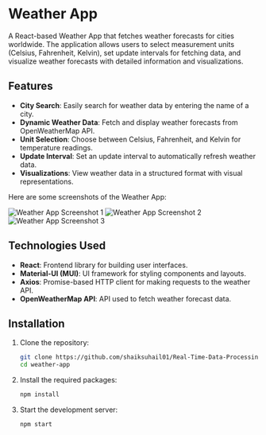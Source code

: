 # Weather App

A React-based Weather App that fetches weather forecasts for cities worldwide. The application allows users to select measurement units (Celsius, Fahrenheit, Kelvin), set update intervals for fetching data, and visualize weather forecasts with detailed information and visualizations.

## Features

- **City Search**: Easily search for weather data by entering the name of a city.
- **Dynamic Weather Data**: Fetch and display weather forecasts from OpenWeatherMap API.
- **Unit Selection**: Choose between Celsius, Fahrenheit, and Kelvin for temperature readings.
- **Update Interval**: Set an update interval to automatically refresh weather data.
- **Visualizations**: View weather data in a structured format with visual representations.

Here are some screenshots of the Weather App:

![Weather App Screenshot 1](https://raw.githubusercontent.com/shaiksuhail01/Real-Time-Data-Processing-System-for-Weather-Monitoring-with-Rollups-and-Aggregates-App/main/public/Screenshot%2024-10-25%20120802.png?raw=true "Weather App Screenshot 1")
![Weather App Screenshot 2](https://raw.githubusercontent.com/shaiksuhail01/Real-Time-Data-Processing-System-for-Weather-Monitoring-with-Rollups-and-Aggregates-App/main/public/Screenshot%2024-10-25%20120812.png?raw=true "Weather App Screenshot 2")
![Weather App Screenshot 3](https://raw.githubusercontent.com/shaiksuhail01/Real-Time-Data-Processing-System-for-Weather-Monitoring-with-Rollups-and-Aggregates-App/main/public/Screenshot%2024-10-25%20121040.png?raw=true "Weather App Screenshot 3")


## Technologies Used

- **React**: Frontend library for building user interfaces.
- **Material-UI (MUI)**: UI framework for styling components and layouts.
- **Axios**: Promise-based HTTP client for making requests to the weather API.
- **OpenWeatherMap API**: API used to fetch weather forecast data.

## Installation

1. Clone the repository:
   ```bash
   git clone https://github.com/shaiksuhail01/Real-Time-Data-Processing-System-for-Weather-Monitoring-with-Rollups-and-Aggregates-App.git
   cd weather-app
2. Install the required packages:
    ```bash
    npm install
3. Start the development server:
    ```bash
    npm start

